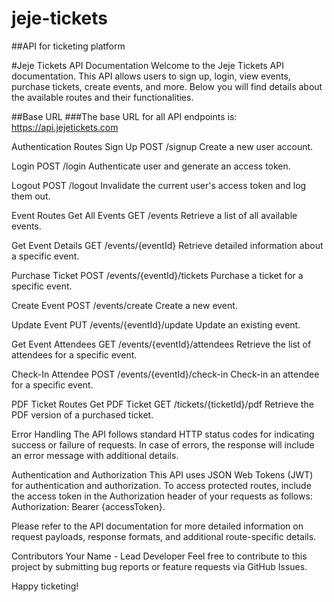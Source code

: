 # jeje-tickets
##API for ticketing platform

#Jeje Tickets API Documentation
Welcome to the Jeje Tickets API documentation. This API allows users to sign up, login, view events, purchase tickets, create events, and more. Below you will find details about the available routes and their functionalities.

##Base URL
###The base URL for all API endpoints is: https://api.jejetickets.com

Authentication Routes
Sign Up
POST /signup
Create a new user account.

Login
POST /login
Authenticate user and generate an access token.

Logout
POST /logout
Invalidate the current user's access token and log them out.

Event Routes
Get All Events
GET /events
Retrieve a list of all available events.

Get Event Details
GET /events/{eventId}
Retrieve detailed information about a specific event.

Purchase Ticket
POST /events/{eventId}/tickets
Purchase a ticket for a specific event.

Create Event
POST /events/create
Create a new event.

Update Event
PUT /events/{eventId}/update
Update an existing event.

Get Event Attendees
GET /events/{eventId}/attendees
Retrieve the list of attendees for a specific event.

Check-In Attendee
POST /events/{eventId}/check-in
Check-in an attendee for a specific event.

PDF Ticket Routes
Get PDF Ticket
GET /tickets/{ticketId}/pdf
Retrieve the PDF version of a purchased ticket.

Error Handling
The API follows standard HTTP status codes for indicating success or failure of requests. In case of errors, the response will include an error message with additional details.

Authentication and Authorization
This API uses JSON Web Tokens (JWT) for authentication and authorization. To access protected routes, include the access token in the Authorization header of your requests as follows: Authorization: Bearer {accessToken}.

Please refer to the API documentation for more detailed information on request payloads, response formats, and additional route-specific details.

Contributors
Your Name - Lead Developer
Feel free to contribute to this project by submitting bug reports or feature requests via GitHub Issues.

Happy ticketing!
